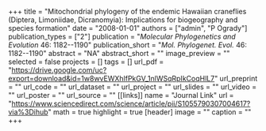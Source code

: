 +++
title = "Mitochondrial phylogeny of the endemic Hawaiian craneflies (Diptera, Limoniidae, Dicranomyia): Implications for biogeography and species formation"
date = "2008-01-01"
authors = ["admin", "P Ogrady"]
publication_types = ["2"]
publication = "_Molecular Phylogenetics and Evolution_ 46: 1182--1190"
publication_short = "_Mol. Phylogenet. Evol._ 46: 1182--1190"
abstract = "NA"
abstract_short = ""
image_preview = ""
selected = false
projects = []
tags = []
url_pdf = "https://drive.google.com/uc?export=download&id=1w8wvEWXhlfPkGV_1nlWSqRpIkCoqHlL7"
url_preprint = ""
url_code = ""
url_dataset = ""
url_project = ""
url_slides = ""
url_video = ""
url_poster = ""
url_source = ""
[[links]]
  name = "Journal Link"
  url = "https://www.sciencedirect.com/science/article/pii/S1055790307004617?via%3Dihub"
math = true
highlight = true
[header]
image = ""
caption = ""
+++
